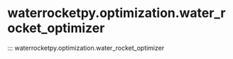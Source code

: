 # waterrocketpy.optimization.water_rocket_optimizer

::: waterrocketpy.optimization.water_rocket_optimizer
